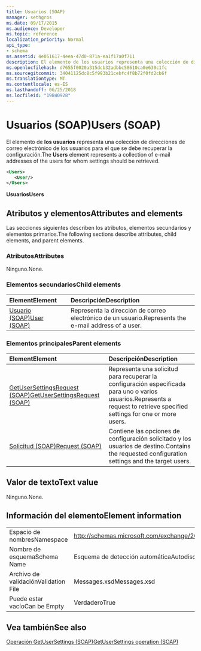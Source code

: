 ```yaml
---
title: Usuarios (SOAP)
manager: sethgros
ms.date: 09/17/2015
ms.audience: Developer
ms.topic: reference
localization_priority: Normal
api_type:
- schema
ms.assetid: 4e051617-4eea-47d0-871a-ea1f17a0f711
description: El elemento de los usuarios representa una colección de direcciones de correo electrónico de los usuarios para el que se debe recuperar la configuración.
ms.openlocfilehash: d7655f0020a315dcb32adbbc58610ca0e630c1fc
ms.sourcegitcommit: 34041125dc8c5f993b21cebfc4f8b72f0fd2cb6f
ms.translationtype: MT
ms.contentlocale: es-ES
ms.lasthandoff: 06/25/2018
ms.locfileid: "19840928"
---
```

# <a name="users-soap"></a><span data-ttu-id="75619-103">Usuarios (SOAP)</span><span class="sxs-lookup"><span data-stu-id="75619-103">Users (SOAP)</span></span>

<span data-ttu-id="75619-104">El elemento de **los usuarios** representa una colección de direcciones de correo electrónico de los usuarios para el que se debe recuperar la configuración.</span><span class="sxs-lookup"><span data-stu-id="75619-104">The **Users** element represents a collection of e-mail addresses of the users for whom settings should be retrieved.</span></span> 
  
```XML
<Users>
   <User/>
</Users>
```

 <span data-ttu-id="75619-105">**Usuarios**</span><span class="sxs-lookup"><span data-stu-id="75619-105">**Users**</span></span>
## <a name="attributes-and-elements"></a><span data-ttu-id="75619-106">Atributos y elementos</span><span class="sxs-lookup"><span data-stu-id="75619-106">Attributes and elements</span></span>

<span data-ttu-id="75619-107">Las secciones siguientes describen los atributos, elementos secundarios y elementos primarios.</span><span class="sxs-lookup"><span data-stu-id="75619-107">The following sections describe attributes, child elements, and parent elements.</span></span>
  
### <a name="attributes"></a><span data-ttu-id="75619-108">Atributos</span><span class="sxs-lookup"><span data-stu-id="75619-108">Attributes</span></span>

<span data-ttu-id="75619-109">Ninguno.</span><span class="sxs-lookup"><span data-stu-id="75619-109">None.</span></span>
  
### <a name="child-elements"></a><span data-ttu-id="75619-110">Elementos secundarios</span><span class="sxs-lookup"><span data-stu-id="75619-110">Child elements</span></span>

|<span data-ttu-id="75619-111">**Element**</span><span class="sxs-lookup"><span data-stu-id="75619-111">**Element**</span></span>|<span data-ttu-id="75619-112">**Descripción**</span><span class="sxs-lookup"><span data-stu-id="75619-112">**Description**</span></span>|
|:-----|:-----|
|[<span data-ttu-id="75619-113">Usuario (SOAP)</span><span class="sxs-lookup"><span data-stu-id="75619-113">User (SOAP)</span></span>](user-soap.md) <br/> |<span data-ttu-id="75619-114">Representa la dirección de correo electrónico de un usuario.</span><span class="sxs-lookup"><span data-stu-id="75619-114">Represents the e-mail address of a user.</span></span>  <br/> |
   
### <a name="parent-elements"></a><span data-ttu-id="75619-115">Elementos principales</span><span class="sxs-lookup"><span data-stu-id="75619-115">Parent elements</span></span>

|<span data-ttu-id="75619-116">**Element**</span><span class="sxs-lookup"><span data-stu-id="75619-116">**Element**</span></span>|<span data-ttu-id="75619-117">**Descripción**</span><span class="sxs-lookup"><span data-stu-id="75619-117">**Description**</span></span>|
|:-----|:-----|
|[<span data-ttu-id="75619-118">GetUserSettingsRequest (SOAP)</span><span class="sxs-lookup"><span data-stu-id="75619-118">GetUserSettingsRequest (SOAP)</span></span>](getusersettingsrequest-soap.md) <br/> |<span data-ttu-id="75619-119">Representa una solicitud para recuperar la configuración especificada para uno o varios usuarios.</span><span class="sxs-lookup"><span data-stu-id="75619-119">Represents a request to retrieve specified settings for one or more users.</span></span>  <br/> |
|[<span data-ttu-id="75619-120">Solicitud (SOAP)</span><span class="sxs-lookup"><span data-stu-id="75619-120">Request (SOAP)</span></span>](request-soap.md) <br/> |<span data-ttu-id="75619-121">Contiene las opciones de configuración solicitado y los usuarios de destino.</span><span class="sxs-lookup"><span data-stu-id="75619-121">Contains the requested configuration settings and the target users.</span></span>  <br/> |
   
## <a name="text-value"></a><span data-ttu-id="75619-122">Valor de texto</span><span class="sxs-lookup"><span data-stu-id="75619-122">Text value</span></span>

<span data-ttu-id="75619-123">Ninguno.</span><span class="sxs-lookup"><span data-stu-id="75619-123">None.</span></span>
  
## <a name="element-information"></a><span data-ttu-id="75619-124">Información del elemento</span><span class="sxs-lookup"><span data-stu-id="75619-124">Element information</span></span>

|||
|:-----|:-----|
|<span data-ttu-id="75619-125">Espacio de nombres</span><span class="sxs-lookup"><span data-stu-id="75619-125">Namespace</span></span>  <br/> |http://schemas.microsoft.com/exchange/2010/Autodiscover  <br/> |
|<span data-ttu-id="75619-126">Nombre de esquema</span><span class="sxs-lookup"><span data-stu-id="75619-126">Schema Name</span></span>  <br/> |<span data-ttu-id="75619-127">Esquema de detección automática</span><span class="sxs-lookup"><span data-stu-id="75619-127">Autodiscover schema</span></span>  <br/> |
|<span data-ttu-id="75619-128">Archivo de validación</span><span class="sxs-lookup"><span data-stu-id="75619-128">Validation File</span></span>  <br/> |<span data-ttu-id="75619-129">Messages.xsd</span><span class="sxs-lookup"><span data-stu-id="75619-129">Messages.xsd</span></span>  <br/> |
|<span data-ttu-id="75619-130">Puede estar vacío</span><span class="sxs-lookup"><span data-stu-id="75619-130">Can be Empty</span></span>  <br/> |<span data-ttu-id="75619-131">Verdadero</span><span class="sxs-lookup"><span data-stu-id="75619-131">True</span></span>  <br/> |
   
## <a name="see-also"></a><span data-ttu-id="75619-132">Vea también</span><span class="sxs-lookup"><span data-stu-id="75619-132">See also</span></span>



[<span data-ttu-id="75619-133">Operación GetUserSettings (SOAP)</span><span class="sxs-lookup"><span data-stu-id="75619-133">GetUserSettings operation (SOAP)</span></span>](getusersettings-operation-soap.md)

